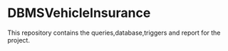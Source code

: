 # DBMSVehicleInsurance
This repository contains the queries,database,triggers and  report for the project.
